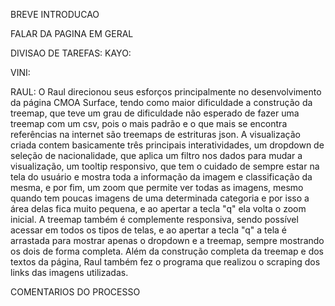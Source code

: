 BREVE INTRODUCAO 

FALAR DA PAGINA EM GERAL

DIVISAO DE TAREFAS:
KAYO:


VINI:


RAUL:
O Raul direcionou seus esforços principalmente no desenvolvimento da página CMOA Surface, tendo como maior dificuldade a construção da treemap, que teve um grau de dificuldade não esperado de fazer uma treemap com um csv, pois o mais padrão e o que mais se encontra referências na internet são treemaps de estrituras json. A visualização criada contem basicamente três principais interatividades, um dropdown de seleção de nacionalidade, que aplica um filtro nos dados para mudar a visualização, um tooltip responsivo, que tem o cuidado de sempre estar na tela do usuário e mostra toda a informação da imagem e classificação da mesma, e por fim, um zoom que permite ver todas as imagens, mesmo quando tem poucas imagens de uma determinada categoria e por isso a área delas fica muito pequena, e ao apertar a tecla "q" ela volta o zoom inicial. A treemap também é complemente responsiva, sendo possível acessar em todos os tipos de telas, e ao apertar a tecla "q" a tela é arrastada para mostrar apenas o dropdown e a treemap, sempre mostrando os dois de forma completa. Além da construção completa da treemap e dos textos da página, Raul também fez o programa que realizou o scraping dos links das imagens utilizadas. 

COMENTARIOS DO PROCESSO